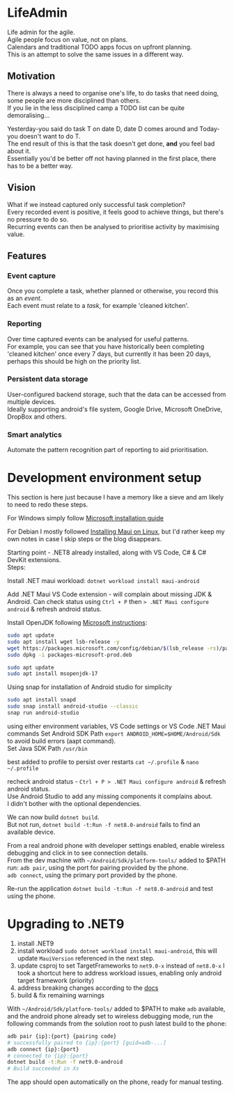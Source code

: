 # LifeAdmin

Life admin for the agile.  
Agile people focus on value, not on plans.  
Calendars and traditional TODO apps focus on upfront planning.  
This is an attempt to solve the same issues in a different way.  

## Motivation

There is always a need to organise one's life, to do tasks that need doing, some people are more disciplined than others.  
If you lie in the less disciplined camp a TODO list can be quite demoralising...  

Yesterday-you said do task T on date D, date D comes around and Today-you doesn't want to do T.  
The end result of this is that the task doesn't get done, __and__ you feel bad about it.  
Essentially you'd be better off not having planned in the first place, there has to be a better way.  

## Vision

What if we instead captured only successful task completion?  
Every recorded event is positive, it feels good to achieve things, but there's no pressure to do so.  
Recurring events can then be analysed to prioritise activity by maximising value.

## Features

### Event capture

Once you complete a task, whether planned or otherwise, you record this as an _event_.  
Each event must relate to a _task_, for example 'cleaned kitchen'.  

### Reporting

Over time captured events can be analysed for useful patterns.  
For example, you can see that you have historically been completing 'cleaned kitchen' once every 7 days, but currently it has been 20 days, perhaps this should be high on the priority list.

### Persistent data storage

User-configured backend storage, such that the data can be accessed from multiple devices.  
Ideally supporting android's file system, Google Drive, Microsoft OneDrive, DropBox and others.  

### Smart analytics

Automate the pattern recognition part of reporting to aid prioritisation.  





# Development environment setup

This section is here just because I have a memory like a sieve and am likely to need to redo these steps.

For Windows simply follow [Microsoft installation guide](https://learn.microsoft.com/en-us/dotnet/maui/get-started/installation?view=net-maui-8.0&tabs=visual-studio-code#android)  

For Debian I mostly followed [Installing Maui on Linux](https://techcommunity.microsoft.com/t5/educator-developer-blog/net-maui-on-linux-with-visual-studio-code/ba-p/3982195), but I'd rather keep my own notes in case I skip steps or the blog disappears.  

Starting point - .NET8 already installed, along with VS Code, C# & C# DevKit extensions.  
Steps:

Install .NET maui workload:
`dotnet workload install maui-android`

Add .NET Maui VS Code extension - will complain about missing JDK & Android.
Can check status using `Ctrl + P` then `> .NET Maui configure android` & refresh android status.

Install OpenJDK following [Microsoft instructions](https://learn.microsoft.com/en-us/java/openjdk/install#debian-10---12):
```bash
sudo apt update
sudo apt install wget lsb-release -y
wget https://packages.microsoft.com/config/debian/$(lsb_release -rs)/packages-microsoft-prod.deb -O packages-microsoft-prod.deb
sudo dpkg -i packages-microsoft-prod.deb

sudo apt update
sudo apt install msopenjdk-17
```

Using snap for installation of Android studio for simplicity
```bash
sudo apt install snapd
sudo snap install android-studio --classic
snap run android-studio
```

using either environment variables, VS Code settings or VS Code .NET Maui commands
Set Android SDK Path `export ANDROID_HOME=$HOME/Android/Sdk` to avoid build errors (aapt command).  
Set Java SDK Path `/usr/bin`

best added to profile to persist over restarts
`cat ~/.profile` & `nano ~/.profile`

recheck android status - `Ctrl + P > .NET Maui configure android` & refresh android status.  
Use Android Studio to add any missing components it complains about.  
I didn't bother with the optional dependencies.

We can now build `dotnet build`.  
But not run, `dotnet build -t:Run -f net8.0-android` fails to find an available device.

From a real android phone with developer settings enabled, enable wireless debugging and click in to see connection details.  
From the dev machine with `~/Android/Sdk/platform-tools/` added to $PATH run:
`adb pair`, using the port for pairing provided by the phone.  
`adb connect`, using the primary port provided by the phone.  

Re-run the application `dotnet build -t:Run -f net8.0-android` and test using the phone.

# Upgrading to .NET9

1. install .NET9
2. install workload `sudo dotnet workload install maui-android`, this will update `MauiVersion` referenced in the next step.
3. update csproj to set TargetFrameworks to `net9.0-x` instead of `net8.0-x`
   I took a shortcut here to address workload issues, enabling only android target framework (priority)
4. address breaking changes according to the [docs](https://learn.microsoft.com/en-us/dotnet/maui/whats-new/dotnet-9?view=net-maui-8.0#deprecated-apis)
5. build & fix remaining warnings

With `~/Android/Sdk/platform-tools/` added to $PATH to make `adb` available,
and the android phone already set to wireless debugging mode,
run the following commands from the solution root to push latest build to the phone:
```bash
adb pair {ip}:{port} {pairing code}
# successfully paired to {ip}:{port} [guid=adb-...]
adb connect {ip}:{port}
# connected to {ip}:{port}
dotnet build -t:Run -f net9.0-android
# Build succeeded in Xs
```

The app should open automatically on the phone, ready for manual testing.
